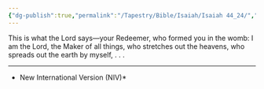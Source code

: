 ```yaml
---
{"dg-publish":true,"permalink":"/Tapestry/Bible/Isaiah/Isaiah 44_24/","title":"Isaiah 44:24","hide":true,"tags":["bible-verse","bible-verse"],"dgHomeLink":true,"dgShowLocalGraph":true,"dgEnableSearch":true}
---
```


 This is what the Lord says—your Redeemer, who formed you in the womb: I am the Lord, the Maker of all things, who stretches out the heavens, who spreads out the earth by myself, . . . 



---
* New International Version (NIV)*